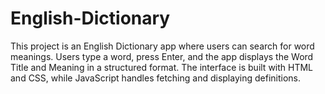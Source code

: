 # English-Dictionary
This project is an English Dictionary app where users can search for word meanings. Users type a word, press Enter, and the app displays the Word Title and Meaning in a structured format. The interface is built with HTML and CSS, while JavaScript handles fetching and displaying definitions.
